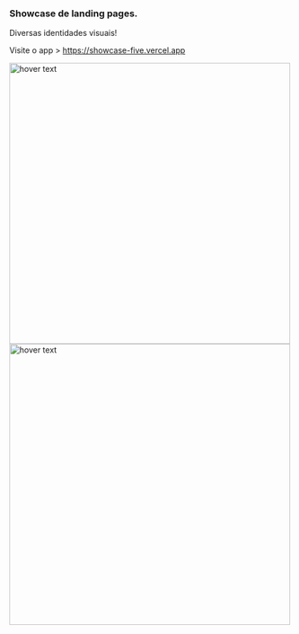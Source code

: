 ### Showcase de landing pages.

Diversas identidades visuais!

Visite o app > <a href="https://showcase-five.vercel.app/">https://showcase-five.vercel.app</a>

<p>
  <img src="./src/assets/desk.png" width="500" title="hover text">
   <img src="./src/assets/mob.png" width="500" title="hover text">
</p>
